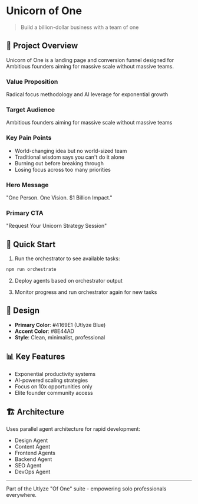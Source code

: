 # Unicorn of One

> Build a billion-dollar business with a team of one

## 🎯 Project Overview

Unicorn of One is a landing page and conversion funnel designed for Ambitious founders aiming for massive scale without massive teams.

### Value Proposition
Radical focus methodology and AI leverage for exponential growth

### Target Audience
Ambitious founders aiming for massive scale without massive teams

### Key Pain Points
- World-changing idea but no world-sized team
- Traditional wisdom says you can't do it alone
- Burning out before breaking through
- Losing focus across too many priorities

### Hero Message
"One Person. One Vision. $1 Billion Impact."

### Primary CTA
"Request Your Unicorn Strategy Session"

## 🚀 Quick Start

1. Run the orchestrator to see available tasks:
```bash
npm run orchestrate
```

2. Deploy agents based on orchestrator output

3. Monitor progress and run orchestrator again for new tasks

## 🎨 Design

- **Primary Color**: #4169E1 (Utlyze Blue)
- **Accent Color**: #8E44AD
- **Style**: Clean, minimalist, professional

## 📊 Key Features

- Exponential productivity systems
- AI-powered scaling strategies
- Focus on 10x opportunities only
- Elite founder community access

## 🏗️ Architecture

Uses parallel agent architecture for rapid development:
- Design Agent
- Content Agent  
- Frontend Agents
- Backend Agent
- SEO Agent
- DevOps Agent

---

Part of the Utlyze "Of One" suite - empowering solo professionals everywhere.
